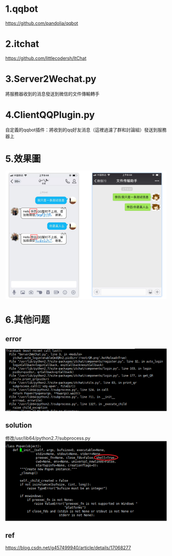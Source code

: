 # 1.qqbot
https://github.com/pandolia/qqbot

# 2.itchat
https://github.com/littlecodersh/ItChat


# 3.Server2Wechat.py
將服務器收到的消息發送到微信的文件傳輸轉手

# 4.ClientQQPlugin.py
自定義的qqbot插件：將收到的qq好友消息（這裡過濾了群和討論組）發送到服務器上

# 5.效果圖
![示例](https://github.com/gongel/QQ2WeChat/blob/master/%E7%A4%BA%E4%BE%8B.png)

# 6.其他问题
## error
![ERROR](https://github.com/gongel/QQ2WeChat/blob/master/ERROR.png)

## solution
   修改/usr/lib64/python2.7/subprocess.py
![solution](https://github.com/gongel/QQ2WeChat/blob/master/subprocess.%20popen%E7%9A%84%E4%BF%AE%E6%94%B9.png)

## ref
   https://blog.csdn.net/g457499940/article/details/17068277
